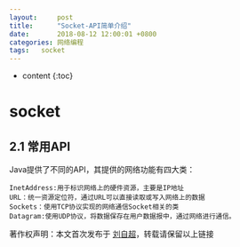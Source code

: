 ```yaml
---
layout:     post
title:      "Socket-API简单介绍"
date:       2018-08-12 12:00:01 +0800
categories:	网络编程
tags:	socket
---
```


* content
{:toc}



# socket

## 2.1 常用API

Java提供了不同的API，其提供的网络功能有四大类：

```
InetAddress:用于标识网络上的硬件资源，主要是IP地址
URL：统一资源定位符，通过URL可以直接读取或写入网络上的数据
Sockets：使用TCP协议实现的网络通信Socket相关的类
Datagram:使用UDP协议，将数据保存在用户数据报中，通过网络进行通信。
```



著作权声明：本文首次发布于 [刘自超](https://liuwc.xyz)，转载请保留以上链接